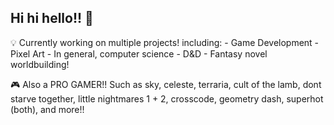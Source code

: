 ## Hi hi hello!! 👋

💡 Currently working on multiple projects! including:
    - Game Development
    - Pixel Art
    - In general, computer science
    - D&D
    - Fantasy novel worldbuilding!
  
🎮 Also a PRO GAMER!! Such as sky, celeste, terraria, cult of the lamb, dont starve together, little nightmares 1 + 2, crosscode, geometry dash, superhot (both), and more!! 
<!--
**VanityHasNoLife/VanityHasNoLife** is a ✨ _special_ ✨ repository because its `README.md` (this file) appears on your GitHub profile.

Here are some ideas to get you started:

- 🔭 I’m currently working on ...
- 🌱 I’m currently learning
- 👯 I’m looking to collaborate on ...
- 🤔 I’m looking for help with ...
- 💬 Ask me about ...
- 📫 How to reach me: ...
- 😄 Pronouns: ...
- ⚡ Fun fact: ...
-->
